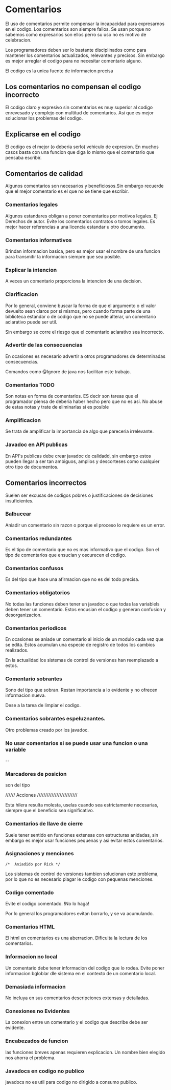 # Comentarios

El uso de comentarios permite compensar la incapacidad  para expresarnos en el codigo. Los comentarios son siempre fallos. Se usan porque no sabemos como expresarlos son ellos perro su uso no es motivo de celebracion.

Los programadores deben ser lo bastante disciplinados como para mantener los comentarios actualizados, relevantes y precisos. Sin embargo es mejor arreglar el codigo para no necesitar comentario alguno.

El codigo es la unica fuente de informacion precisa 

## Los comentarios no compensan el codigo incorrecto

El codigo claro y expresivo sin comentarios es muy superior al codigo 
enrevesado y complejo con multitud de comentarios. Asi que es mejor solucionar los problemas del codigo.

## Explicarse en el codigo

El codigo es el mejor (o deberia serlo) vehiculo de expresion. En muchos casos basta con una funcion que diga lo mismo que el comentario que pensaba escribir.

## Comentarios de calidad

Algunos comentarios son necesarios y beneficiosos.Sin embargo recuerde que el mejor comentario es el que no se tiene que escribir.

### Comentarios legales

Algunos estandares obligan a poner comentarios por motivos legales. Ej Derechos de autor.
Evite los comentarios contratos o tomos legales. Es mejor hacer referencias a una licencia estandar u otro documento.

### Comentarios informativos

Brindan informacion basica, pero es mejor usar el nombre de una funcion para transmitir la informacion siempre que sea posible. 

### Explicar la intencion

A veces un comentario proporciona la intencion de una decision. 

### Clarificacion

Por lo general, conviene buscar la forma de que el argumento o el valor devuelto sean claros por si mismos, pero cuando forma parte de una biblioteca estandar o de codigo que no se puede alterar, un comentario aclarativo puede ser util.

Sin embargo se corre el riesgo que el comentario aclarativo sea incorrecto.

### Advertir de las consecuencias

En ocasiones es necesario advertir a otros programadores de determinadas consecuencias.

Comandos como @Ignore de java nos facilitan este trabajo.

### Comentarios TODO 

Son notas en forma de comentarios. ES decir son tareas que el programador piensa de deberia haber hecho pero que no es asi. No abuse de estas notas y trate de eliminarlas si es posible

### Amplificacion

Se trata de amplificar la importancia de algo que pareceria irrelevante.

### Javadoc en API publicas

En API's publicas debe crear javadoc de calidadd, sin embargo estos pueden llegar a ser tan ambiguos, amplios y descorteses  como cualquier otro tipo de documentos.

## Comentarios incorrectos

Suelen ser excusas de codigos pobres o justificaciones de decisiones insuficientes.

### Balbucear

Aniadir un comentario sin razon o porque el proceso lo requiere es un error.

### Comentarios redundantes

Es el tipo de comentario que no es mas informativo que el codigo. Son el tipo de comentarios que ensucian y oscurecen el codigo.

### Comentarios confusos

Es del tipo que hace una afirmacion que no es del todo precisa. 

### Comentarios obligatorios

No todas las funciones deben tener un javadoc o que todas las variablels deben tener un comentario. Estos encusian el codigo y generan confusion y desorganizacion.

### Comentarios periodicos

En ocasiones se aniade un comentario al inicio de un modulo cada vez que se edita. Estos acumulan una especie de registro de todos los cambios realizados.

En la actualidad los sistemas de control de versiones han reemplazado a estos.

### Comentario sobrantes

Sono del tipo que sobran. Restan importancia a lo evidente y no ofrecen informacion nueva.

Dese a la tarea de limpiar el codigo.

### Comentarios sobrantes espeluznantes.

Otro problemas creado por los javadoc.

### No usar comentarios si se puede usar una funcion o una variable

-- 

### Marcadores de posicion

son del tipo 

////// Acciones /////////////////////////

Esta hilera resulta molesta, uselas cuando sea estrictamente necesarias, siempre que el beneficio sea significativo.

### Comentarios de llave de cierre

Suele tener sentido en funciones extensas con estructuras anidadas, sin embargo es mejor usar funciones pequenas y asi evitar estos comentarios.

### Asignaciones y menciones
```
/*  Aniadido por Rick */
```
Los sistemas de control de versiones tambien solucionan este problema, por lo que no es necesario plagar le codigo con pequenas menciones.

### Codigo comentado 

Evite el codigo comentado. !No lo haga!

Por lo general los programadores evitan borrarlo, y se va acumulando.

### Comentarios HTML

El html en comentarios es una aberracion. Dificulta la lectura de los comentarios.

### Informacion no local

Un comentario debe tener informacion del codigo que lo rodea. Evite poner informacion bgloblar dle sistema en  el contexto de un comentario local.

### Demasiada informacion 

No incluya en sus comentarios descripciones extensas y detalladas.

### Conexiones no Evidentes

La conexion entre un comentario y el codigo que describe debe ser evidente. 

### Encabezados de funcion

las funciones breves apenas requieren explicacion. Un nombre bien elegido nos ahorra el problema.

### Javadocs en codigo no publico

javadocs no es util para codigo no dirigido a consumo publico.






















































































































































